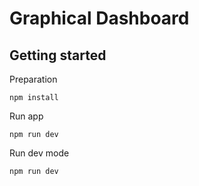 # Graphical Dashboard

## Getting started

Preparation
```
npm install
```

Run app
```
npm run dev
```

Run dev mode
```
npm run dev
```
